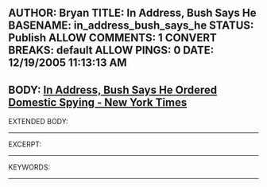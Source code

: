 AUTHOR: Bryan
TITLE: In Address, Bush Says He
BASENAME: in_address_bush_says_he
STATUS: Publish
ALLOW COMMENTS: 1
CONVERT BREAKS: __default__
ALLOW PINGS: 0
DATE: 12/19/2005 11:13:13 AM
-----
BODY:
<a title="In Address, Bush Says He Ordered Domestic Spying - New York Times" href="http://www.nytimes.com/2005/12/18/politics/18bush.html?th&emc=th">In Address, Bush Says He Ordered Domestic Spying - New York Times</a>
-----
EXTENDED BODY:

-----
EXCERPT:

-----
KEYWORDS:

-----


